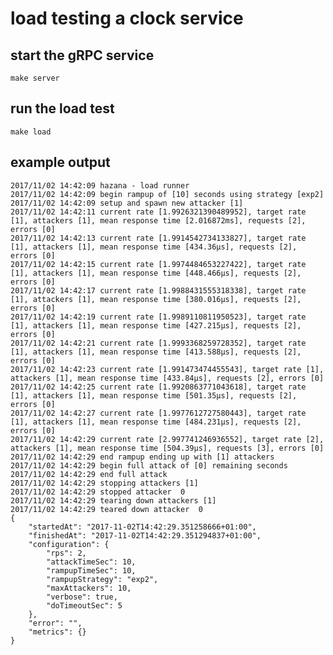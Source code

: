 # load testing a clock service

## start the gRPC service

    make server

## run the load test

    make load

## example output

    2017/11/02 14:42:09 hazana - load runner
    2017/11/02 14:42:09 begin rampup of [10] seconds using strategy [exp2]
    2017/11/02 14:42:09 setup and spawn new attacker [1]
    2017/11/02 14:42:11 current rate [1.9926321390489952], target rate [1], attackers [1], mean response time [2.016872ms], requests [2], errors [0]
    2017/11/02 14:42:13 current rate [1.9914542734133827], target rate [1], attackers [1], mean response time [434.36µs], requests [2], errors [0]
    2017/11/02 14:42:15 current rate [1.9974484653227422], target rate [1], attackers [1], mean response time [448.466µs], requests [2], errors [0]
    2017/11/02 14:42:17 current rate [1.9988431555318338], target rate [1], attackers [1], mean response time [380.016µs], requests [2], errors [0]
    2017/11/02 14:42:19 current rate [1.9989110811950523], target rate [1], attackers [1], mean response time [427.215µs], requests [2], errors [0]
    2017/11/02 14:42:21 current rate [1.9993368259728352], target rate [1], attackers [1], mean response time [413.588µs], requests [2], errors [0]
    2017/11/02 14:42:23 current rate [1.991473474455543], target rate [1], attackers [1], mean response time [433.84µs], requests [2], errors [0]
    2017/11/02 14:42:25 current rate [1.9920863771043618], target rate [1], attackers [1], mean response time [501.35µs], requests [2], errors [0]
    2017/11/02 14:42:27 current rate [1.9977612727580443], target rate [1], attackers [1], mean response time [484.231µs], requests [2], errors [0]
    2017/11/02 14:42:29 current rate [2.997741246936552], target rate [2], attackers [1], mean response time [504.39µs], requests [3], errors [0]
    2017/11/02 14:42:29 end rampup ending up with [1] attackers
    2017/11/02 14:42:29 begin full attack of [0] remaining seconds
    2017/11/02 14:42:29 end full attack
    2017/11/02 14:42:29 stopping attackers [1]
    2017/11/02 14:42:29 stopped attacker  0
    2017/11/02 14:42:29 tearing down attackers [1]
    2017/11/02 14:42:29 teared down attacker  0
    {
        "startedAt": "2017-11-02T14:42:29.351258666+01:00",
        "finishedAt": "2017-11-02T14:42:29.351294837+01:00",
        "configuration": {
            "rps": 2,
            "attackTimeSec": 10,
            "rampupTimeSec": 10,
            "rampupStrategy": "exp2",
            "maxAttackers": 10,
            "verbose": true,
            "doTimeoutSec": 5
        },
        "error": "",
        "metrics": {}
    }
